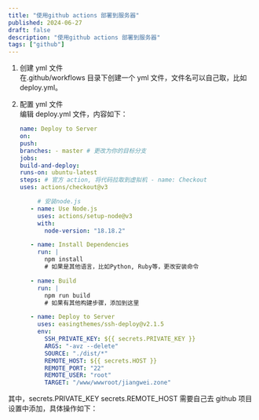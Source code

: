 ```yaml
---
title: "使用github actions 部署到服务器"
published: 2024-06-27
draft: false
description: "使用github actions 部署到服务器"
tags: ["github"]
---
```


1. 创建 yml 文件  
   在.github/workflows 目录下创建一个 yml 文件，文件名可以自己取，比如 deploy.yml。

2. 配置 yml 文件  
    编辑 deploy.yml 文件，内容如下：

   ```yaml
   name: Deploy to Server
   on:
   push:
   branches: - master # 更改为你的目标分支
   jobs:
   build-and-deploy:
   runs-on: ubuntu-latest
   steps: # 官方 action, 将代码拉取到虚拟机 - name: Checkout
   uses: actions/checkout@v3

        # 安装node.js
      - name: Use Node.js
        uses: actions/setup-node@v3
        with:
          node-version: "18.18.2"

      - name: Install Dependencies
        run: |
          npm install
          # 如果是其他语言，比如Python, Ruby等，更改安装命令

      - name: Build
        run: |
          npm run build
          # 如果有其他构建步骤，添加到这里

      - name: Deploy to Server
        uses: easingthemes/ssh-deploy@v2.1.5
        env:
          SSH_PRIVATE_KEY: ${{ secrets.PRIVATE_KEY }}
          ARGS: "-avz --delete"
          SOURCE: "./dist/*"
          REMOTE_HOST: ${{ secrets.HOST }}
          REMOTE_PORT: "22"
          REMOTE_USER: "root"
          TARGET: "/www/wwwroot/jiangwei.zone"
   ```

其中，secrets.PRIVATE_KEY secrets.REMOTE_HOST 需要自己去 github 项目设置中添加，具体操作如下：

